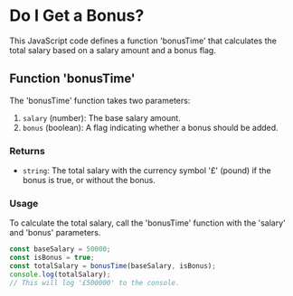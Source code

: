 # Do I Get a Bonus?

This JavaScript code defines a function 'bonusTime' that calculates the total salary based on a salary amount and a bonus flag.

## Function 'bonusTime'

The 'bonusTime' function takes two parameters:

1. `salary` (number): The base salary amount.
2. `bonus` (boolean): A flag indicating whether a bonus should be added.

### Returns

- `string`: The total salary with the currency symbol '£' (pound) if the bonus is true, or without the bonus.

### Usage

To calculate the total salary, call the 'bonusTime' function with the 'salary' and 'bonus' parameters.

```javascript
const baseSalary = 50000;
const isBonus = true;
const totalSalary = bonusTime(baseSalary, isBonus);
console.log(totalSalary);
// This will log '£500000' to the console.
